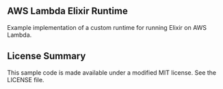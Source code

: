 ## AWS Lambda Elixir Runtime

Example implementation of a custom runtime for running Elixir on AWS Lambda.

## License Summary

This sample code is made available under a modified MIT license. See the LICENSE file.
